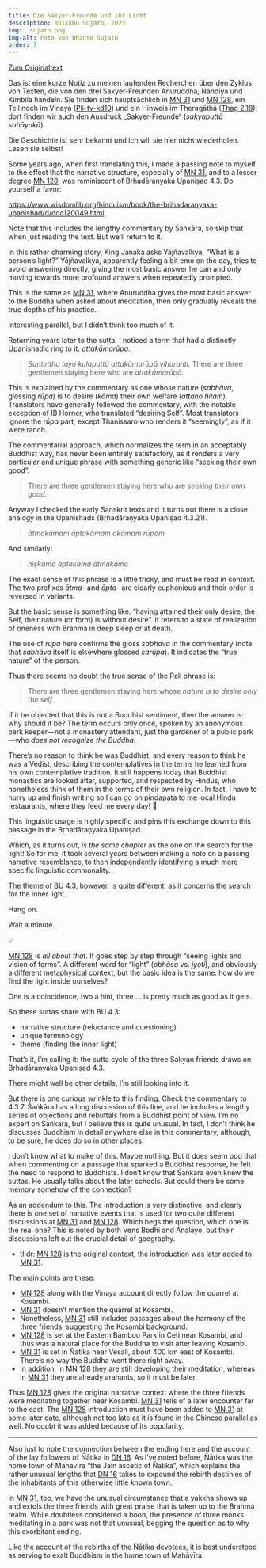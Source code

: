 ```yaml
---
title: Die Sakyer-Freunde und ihr Licht
description: Bhikkhu Sujato, 2023
img:  sujato.png
img-alt: Foto von Bhante Sujato
order: 7
---
```


[Zum Originaltext](https://discourse.suttacentral.net/t/the-sakyan-friends-and-their-light/30712)

Das ist eine kurze Notiz zu meinen laufenden Recherchen über den Zyklus von Texten, die von den drei Sakyer-Freunden Anuruddha, Nandiya und Kimbila handeln. Sie finden sich hauptsächlich in [MN 31](#/sutta/mn31/de/sabbamitta) und [MN 128](#/sutta/mn128/de/sabbamitta), ein Teil noch im Vinaya ([Pli-tv-kd10](https://suttacentral.net/pli-tv-kd10/de/maitrimurti-traetow?lang=de&reference=main&highlight=true#4)) und ein Hinweis im Theragāthā ([Thag 2.18](#/sutta/thag2.18/de/sabbamitta)); dort finden wir auch den Ausdruck „Sakyer-Freunde“ (*sakyaputtā sahāyakā*).

Die Geschichte ist sehr bekannt und ich will sie hier nicht wiederholen. Lesen sie selbst!

Some years ago, when first translating this, I made a passing note to myself to the effect that the narrative structure, especially of [MN 31](https://suttacentral.net/mn31/en/sujato), and to a lesser degree [MN 128](https://suttacentral.net/mn128/en/sujato), was reminiscent of Bṛhadāraṇyaka Upaniṣad 4.3. Do yourself a favor:

https://www.wisdomlib.org/hinduism/book/the-brihadaranyaka-upanishad/d/doc120049.html

Note that this includes the lengthy commentary by Śaṅkāra, so skip that when just reading the text. But we’ll return to it.

In this rather charming story, King Janaka asks Yājñavalkya, “What is a person’s light?” Yājñavalkya, apparently feeling a bit emo on the day, tries to avoid answering directly, giving the most basic answer he can and only moving towards more profound answers when repeatedly prompted.

This is the same as [MN 31](https://suttacentral.net/mn31/en/sujato), where Anuruddha gives the most basic answer to the Buddha when asked about meditation, then only gradually reveals the true depths of his practice.

Interesting parallel, but I didn’t think too much of it.

Returning years later to the sutta, I noticed a term that had a distinctly Upanishadic ring to it: *attakāmarūpa*.

> *Santettha tayo kulaputtā attakāmarūpā viharanti.*
> There are three gentlemen staying here who are *attakāmarūpā*.

This is explained by the commentary as one whose nature (*sabhāva*, glossing *rūpa*) is to desire (*kāma*) their own welfare (*attano hitaṁ*). Translators have generally followed the commentary, with the notable exception of IB Horner, who translated “desiring Self”. Most translators ignore the *rūpa* part, except Thanissaro who renders it “seemingly”, as if it were ranch.

The commentarial approach, which normalizes the term in an acceptably Buddhist way, has never been entirely satisfactory, as it renders a very particular and unique phrase with something generic like “seeking their own good”.

> There are three gentlemen staying here who are *seeking their own good*.

Anyway I checked the early Sanskrit texts and it turns out there is a close analogy in the Upanishads (Bṛhadāraṇyaka Upaniṣad 4.3.21).

> *ātmakāmam āptakāmam akāmaṁ rūpaṁ*

And similarly:

> *niṣkāma āptakāma ātmakāmo*

The exact sense of this phrase is a little tricky, and must be read in context. The two prefixes *ātma-* and *āpta-* are clearly euphonious and their order is reversed in variants.

But the basic sense is something like: “having attained their only desire, the Self, their nature (or form) is without desire”. It refers to a state of realization of oneness with Brahma in deep sleep or at death.

The use of *rūpa* here confirms the gloss *sabhāva* in the commentary (note that *sabhāva* itself is elsewhere glossed *sarūpa*). It indicates the “true nature” of the person.

Thus there seems no doubt the true sense of the Pali phrase is:

> There are three gentlemen staying here whose *nature is to desire only the self.*

If it be objected that this is not a Buddhist sentiment, then the answer is: why should it be? The term occurs only once, spoken by an anonymous park keeper—not a monastery attendant, just the gardener of a public park—who *does not recognize the Buddha*.

There’s no reason to think he was Buddhist, and every reason to think he was a Vedist, describing the contemplatives in the terms he learned from his own contemplative tradition. It still happens today that Buddhist monastics are looked after, supported, and respected by Hindus, who nonetheless think of them in the terms of their own religion. In fact, I have to hurry up and finish writing so I can go on pindapata to me local Hindu restaurants, where they feed me every day! :pray:

This linguistic usage is highly specific and pins this exchange down to this passage in the Bṛhadāraṇyaka Upaniṣad.

Which, as it turns out, *is the same chapter* as the one on the search for the light! So for me, it took several years between making a note on a passing narrative resemblance, to then independently identifying a much more specific linguistic commonality.

The theme of BU 4.3, however, is quite different, as it concerns the search for the inner light.

Hang on.

Wait a minute.

💡

[MN 128](https://suttacentral.net/mn128/en/sujato) is *all about that*. It goes step by step through “seeing lights and vision of forms”. A different word for “light” (*obhāsa* vs. *jyoti*), and obviously a different metaphysical context, but the basic idea is the same: how do we find the light inside ourselves?

One is a coincidence, two a hint, three … is pretty much as good as it gets.

So these suttas share with BU 4.3:

* narrative structure (reluctance and questioning)
* unique terminology
* theme (finding the inner light)

That’s it, I’m calling it: the sutta cycle of the three Sakyan friends draws on Bṛhadāraṇyaka Upaniṣad 4.3.

There might well be other details, I’m still looking into it.

But there is one curious wrinkle to this finding. Check the commentary to 4.3.7. Śaṅkāra has a long discussion of this line, and he includes a lengthy series of objections and rebuttals from a Buddhist point of view. I’m no expert on Śaṅkāra, but I believe this is quite unusual. In fact, I don’t think he discusses Buddhism in detail anywhere else in this commentary, although, to be sure, he does do so in other places.

I don’t know what to make of this. Maybe nothing. But it does seem odd that when commenting on a passage that sparked a Buddhist response, he felt the need to respond to Buddhists. I don’t know that Śaṅkāra even knew the suttas. He usually talks about the later schools. But could there be some memory somehow of the connection?

As an addendum to this. The introduction is very distinctive, and clearly there is one set of narrative events that is used for two quite different discussions at [MN 31](https://suttacentral.net/mn31/en/sujato) and [MN 128](https://suttacentral.net/mn128/en/sujato). Which begs the question, which one is the real one? This is noted by both Vens Bodhi and Analayo, but their discussions left out the crucial detail of geography.

* tl;dr: [MN 128](https://suttacentral.net/mn128/en/sujato) is the original context, the introduction was later added to [MN 31](https://suttacentral.net/mn31/en/sujato).

The main points are these:

* [MN 128](https://suttacentral.net/mn128/en/sujato) along with the Vinaya account directly follow the quarrel at Kosambi.
* [MN 31](https://suttacentral.net/mn31/en/sujato) doesn’t mention the quarrel at Kosambi.
* Nonetheless, [MN 31](https://suttacentral.net/mn31/en/sujato) still includes passages about the harmony of the three friends, suggesting the Kosambi background.
* [MN 128](https://suttacentral.net/mn128/en/sujato) is set at the Eastern Bamboo Park in Ceti near Kosambi, and thus was a natural place for the Buddha to visit after leaving Kosambi.
* [MN 31](https://suttacentral.net/mn31/en/sujato) is set in Ñātika near Vesali, about 400 km east of Kosambi. There’s no way the Buddha went there right away.
* In addition, in [MN 128](https://suttacentral.net/mn128/en/sujato) they are still developing their meditation, whereas in [MN 31](https://suttacentral.net/mn31/en/sujato) they are already arahants, so it must be later.

Thus [MN 128](https://suttacentral.net/mn128/en/sujato) gives the original narrative context where the three friends were meditating together near Kosambi. [MN 31](https://suttacentral.net/mn31/en/sujato) tells of a later encounter far to the east. The [MN 128](https://suttacentral.net/mn128/en/sujato) introduction must have been added to [MN 31](https://suttacentral.net/mn31/en/sujato) at some later date, although not too late as it is found in the Chinese parallel as well. No doubt it was added because of its popularity.

---
Also just to note the connection between the ending here and the account of the lay followers of Ñātika in [DN 16](https://suttacentral.net/dn16/en/sujato). As I’ve noted before, Ñātika was the home town of Mahāvīra “the Jain ascetic of Ñātika”, which explains the rather unusual lengths that [DN 16](https://suttacentral.net/dn16/en/sujato) takes to expound the rebirth destinies of the inhabitants of this otherwise little known town.

In [MN 31](https://suttacentral.net/mn31/en/sujato), too, we have the unusual circumstance that a yakkha shows up and extols the three friends with great praise that is taken up to the Brahma realm. While doubtless considered a boon, the presence of three monks meditating in a park was not that unusual, begging the question as to why this exorbitant ending.

Like the account of the rebirths of the Ñātika devotees, it is best understood as serving to exalt Buddhism in the home town of Mahāvīra.



